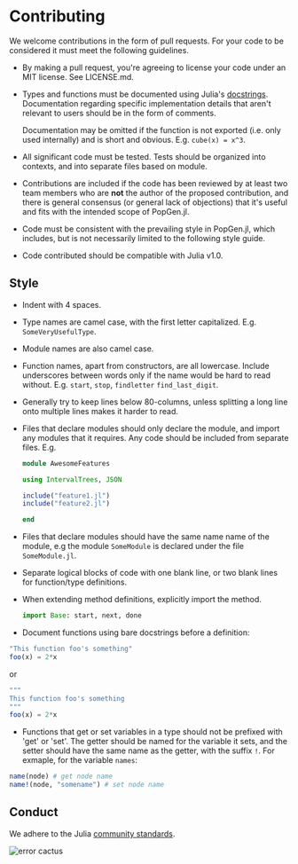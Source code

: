 
# Contributing

We welcome contributions in the form of pull requests. For your code to be
considered it must meet the following guidelines.

  * By making a pull request, you're agreeing to license your code under an MIT
    license. See LICENSE.md.

  * Types and functions must be documented using Julia's [docstrings](http://docs.julialang.org/en/latest/manual/documentation/).
    Documentation regarding specific implementation details that aren't relevant
    to users should be in the form of comments.

    Documentation may be omitted if the function is not exported (i.e. only used
    internally) and is short and obvious. E.g. `cube(x) = x^3`.

  * All significant code must be tested. Tests should be organized into
    contexts, and into separate files based on module.

  * Contributions are included if the code has been reviewed by at least two
    team members who are **not** the author of the proposed contribution,
    and there is general consensus (or general lack of objections) that it's useful
    and fits with the intended scope of PopGen.jl.

  * Code must be consistent with the prevailing style in PopGen.jl, which includes,
    but is not necessarily limited to the following style guide.

  * Code contributed should be compatible with Julia v1.0.


## Style


  * Indent with 4 spaces.

  * Type names are camel case, with the first letter capitalized. E.g.
    `SomeVeryUsefulType`.

  * Module names are also camel case.

  * Function names, apart from constructors, are all lowercase. Include
    underscores between words only if the name would be hard to read without.
    E.g.  `start`, `stop`, `findletter` `find_last_digit`.

  * Generally try to keep lines below 80-columns, unless splitting a long line
    onto multiple lines makes it harder to read.

  * Files that declare modules should only declare the module, and import any
    modules that it requires. Any code should
    be included from separate files. E.g.

    ```julia
    module AwesomeFeatures

    using IntervalTrees, JSON

    include("feature1.jl")
    include("feature2.jl")

    end
    ```
  * Files that declare modules should have the same name name of the module, e.g
    the module `SomeModule` is declared under the file `SomeModule.jl`.

  * Separate logical blocks of code with one blank line, or two blank lines for
    function/type definitions.

  * When extending method definitions, explicitly import the method.

    ```julia
    import Base: start, next, done
    ```

  * Document functions using bare docstrings before a definition:

  ```julia
"This function foo's something"
foo(x) = 2*x
  ```

or

```julia
"""
This function foo's something
"""
foo(x) = 2*x
```



  * Functions that get or set variables in a type should not be prefixed with 'get' or 'set'. The getter should be named for the variable it sets, and the setter should have the same name as the getter, with the suffix `!`. For exmaple, for the variable `names`:

  ```julia
  name(node) # get node name
  name!(node, "somename") # set node name
  ```

## Conduct

We adhere to the Julia [community standards](http://julialang.org/community/standards/).

![error cactus](/PopGen.jl/images/terminal_cactus.png)